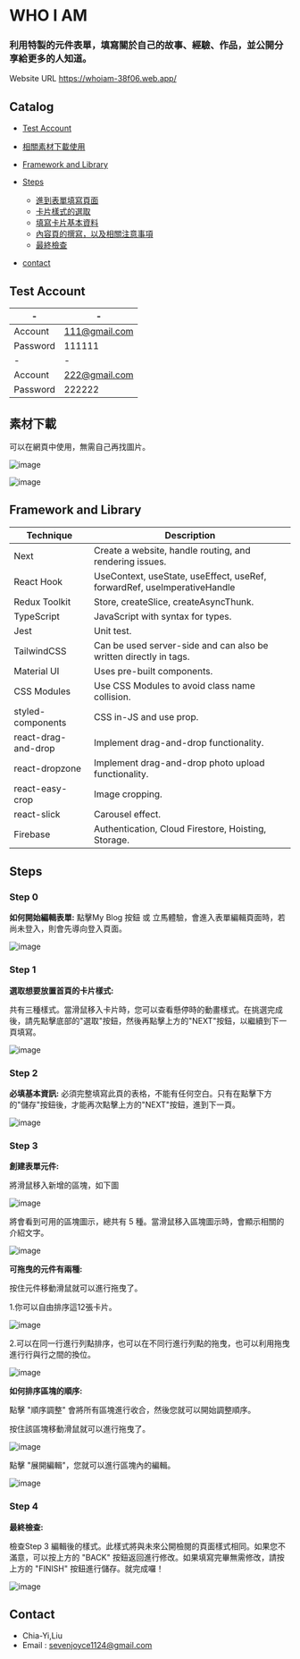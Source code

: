 # WHO I AM

### 利用特製的元件表單，填寫關於自己的故事、經驗、作品，並公開分享給更多的人知道。

Website URL https://whoiam-38f06.web.app/

## Catalog

- [Test Account](README.md#test-account)
- [相關素材下載使用](README.md#素材下載)
- [Framework and Library](README.md#framework-and-library)
- [Steps](README.md#steps)

  - [進到表單填寫頁面](#step-0)
  - [卡片樣式的選取](#step-1)
  - [填寫卡片基本資料](#step-2)
  - [內容頁的撰寫，以及相關注意事項](#step-3)
  - [最終檢查](#step-4)

- [contact](README.md#contact)

## Test Account

| -        | -             |
| -------- | ------------- |
| Account  | 111@gmail.com |
| Password | 111111        |
| -        | -             |
| Account  | 222@gmail.com |
| Password | 222222        |

## 素材下載

可以在網頁中使用，無需自己再找圖片。

![image](https://github.com/joyceseven1124/WHO/blob/main/ReadMeImg/img1MB-1.jpg)

![image](https://github.com/joyceseven1124/WHO/blob/main/ReadMeImg/img!MB-2.jpeg)

## Framework and Library

| Technique           | Description                                                              |
| ------------------- | ------------------------------------------------------------------------ |
| Next                | Create a website, handle routing, and rendering issues.                  |
| React Hook          | UseContext, useState, useEffect, useRef, forwardRef, useImperativeHandle |
| Redux Toolkit       | Store, createSlice, createAsyncThunk.                                    |
| TypeScript          | JavaScript with syntax for types.                                        |
| Jest                | Unit test.                                                               |
| TailwindCSS         | Can be used server-side and can also be written directly in tags.        |
| Material UI         | Uses pre-built components.                                               |
| CSS Modules         | Use CSS Modules to avoid class name collision.                           |
| styled-components   | CSS in-JS and use prop.                                                  |
| react-drag-and-drop | Implement drag-and-drop functionality.                                   |
| react-dropzone      | Implement drag-and-drop photo upload functionality.                      |
| react-easy-crop     | Image cropping.                                                          |
| react-slick         | Carousel effect.                                                         |
| Firebase            | Authentication, Cloud Firestore, Hoisting, Storage.                      |

## Steps

### Step 0

**如何開始編輯表單:**
點擊My Blog 按鈕 或 立馬體驗，會進入表單編輯頁面時，若尚未登入，則會先導向登入頁面。

![image](https://github.com/joyceseven1124/WHO/blob/main/ReadMeImg/Step0.png)

### Step 1

**選取想要放置首頁的卡片樣式:**

共有三種樣式。當滑鼠移入卡片時，您可以查看懸停時的動畫樣式。在挑選完成後，請先點擊底部的"選取"按鈕，然後再點擊上方的"NEXT"按鈕，以繼續到下一頁填寫。

![image](https://github.com/joyceseven1124/WHO/blob/main/ReadMeImg/Step1.png)

### Step 2

**必填基本資訊:**
必須完整填寫此頁的表格，不能有任何空白。只有在點擊下方的"儲存"按鈕後，才能再次點擊上方的"NEXT"按鈕，進到下一頁。

![image](https://github.com/joyceseven1124/WHO/blob/main/ReadMeImg/Step2.png)

### Step 3

**創建表單元件:**

將滑鼠移入新增的區塊，如下圖

![image](https://github.com/joyceseven1124/WHO/blob/main/ReadMeImg/Step3-creatButton.png)

將會看到可用的區塊圖示，總共有 5 種。當滑鼠移入區塊圖示時，會顯示相關的介紹文字。

![image](https://github.com/joyceseven1124/WHO/blob/main/ReadMeImg/Step3-hoverCreateButton.png)

**可拖曳的元件有兩種:**

按住元件移動滑鼠就可以進行拖曳了。

1.你可以自由排序這12張卡片。

![image](https://github.com/joyceseven1124/WHO/blob/main/ReadMeImg/Step3-porfolioCard.png)

2.可以在同一行進行列點排序，也可以在不同行進行列點的拖曳，也可以利用拖曳進行行與行之間的換位。

![image](https://github.com/joyceseven1124/WHO/blob/main/ReadMeImg/Step3-liist.png)

**如何排序區塊的順序:**

點擊 "順序調整" 會將所有區塊進行收合，然後您就可以開始調整順序。

按住該區塊移動滑鼠就可以進行拖曳了。

![image](https://github.com/joyceseven1124/WHO/blob/main/ReadMeImg/Stpe3-orderBefore.png)

點擊 "展開編輯"，您就可以進行區塊內的編輯。

![image](https://github.com/joyceseven1124/WHO/blob/main/ReadMeImg/Step3-order.png)

### Step 4

**最終檢查:**

檢查Step 3 編輯後的樣式。此樣式將與未來公開檢閱的頁面樣式相同。如果您不滿意，可以按上方的 "BACK" 按鈕返回進行修改。如果填寫完畢無需修改，請按上方的 "FINISH" 按鈕進行儲存。就完成囉！

![image](https://github.com/joyceseven1124/WHO/blob/main/ReadMeImg/Step4-saveData.png)

## Contact

- Chia-Yi,Liu
- Email : sevenjoyce1124@gmail.com
